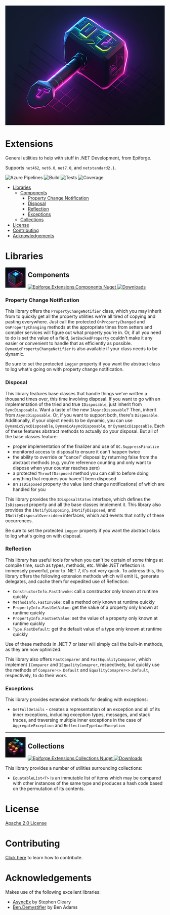 ![Extensions Logo](Extensions.jpg) 

<h1>Extensions</h1>

General utilities to help with stuff in .NET Development, from Epiforge.

Supports `net462`, `net6.0`, `net7.0`, and `netstandard2.1`.

![Azure Pipelines](https://dev.azure.com/epiforge/extensions/_apis/build/status/epiforge.extensions)
![Build](https://img.shields.io/azure-devops/build/epiforge/extensions/4.svg?logo=azuredevops&logoColor=white)
![Tests](https://img.shields.io/azure-devops/tests/epiforge/extensions/4.svg?compact_message=&logo=azuredevops&logoColor=white)
![Coverage](https://img.shields.io/azure-devops/coverage/epiforge/extensions/4?logo=azuredevops)

- [Libraries](#libraries)
  - [Components](#components)
    - [Property Change Notification](#property-change-notification)
    - [Disposal](#disposal)
    - [Reflection](#reflection)
    - [Exceptions](#exceptions)
  - [Collections](#collections)
- [License](#license)
- [Contributing](#contributing)
- [Acknowledgements](#acknowledgements)

# Libraries

<img src="Epiforge.Extensions.Components/NuGet.jpg" alt="Components" style="float: left !important; padding-right: 0.5em !important;">

## Components
[![Epiforge.Extensions.Components Nuget](https://img.shields.io/nuget/v/Epiforge.Extensions.Components.svg?logo=nuget) ![Downloads](https://img.shields.io/nuget/dt/epiforge.extensions.components)](https://www.nuget.org/packages/Epiforge.Extensions.Components)

### Property Change Notification
This library offers the `PropertyChangeNotifier` class, which you may inherit from to quickly get all the property utilities we're all tired of copying and pasting everywhere.
Just call the protected `OnPropertyChanged` and `OnPropertyChanging` methods at the appropriate times from setters and compiler services will figure out what property you're in.
Or, if all you need to do is set the value of a field, `SetBackedProperty` couldn't make it any easier or convenient to handle that as efficiently as possible.
`DynamicPropertyChangeNotifier` is also available if your class needs to be dynamic.

Be sure to set the protected `Logger` property if you want the abstract class to log what's going on with property change notification.

### Disposal
This library features base classes that handle things we've written a thousand times over, this time involving disposal.
If you want to go with an implementation of the tried and true `IDisposable`, just inherit from `SyncDisposable`.
Want a taste of the new `IAsyncDisposable`? Then, inherit from `AsyncDisposable`.
Or, if you want to support both, there's `Disposable`.
Additionally, if your object needs to be dynamic, you can use `DynamicSyncDisposable`, `DynamicAsyncDisposable`, or `DynamicDisposable`.
Each of these features abstract methods to actually do your disposal.
But all of the base classes feature:

* proper implementation of the finalizer and use of `GC.SuppressFinalize`
* monitored access to disposal to ensure it can't happen twice
* the ability to override or "cancel" disposal by returning false from the abstract methods (e.g. you're reference counting and only want to dispose when your counter reaches zero)
* a protected `ThrowIfDisposed` method you can call to before doing anything that requires you haven't been disposed
* an `IsDisposed` property the value (and change notifications) of which are handled for you

This library provides the `IDisposalStatus` interface, which defines the `IsDisposed` property and all the base classes implement it.
This library also provides the `INotifyDisposing`, `INotifyDisposed`, and `INotifyDisposalOverridden` interfaces, which add events that notify of these occurrences.

Be sure to set the protected `Logger` property if you want the abstract class to log what's going on with disposal.

### Reflection
This library has useful tools for when you can't be certain of some things at compile time, such as types, methods, etc.
While .NET reflection is immensely powerful, prior to .NET 7, it's not very quick.
To address this, this library offers the following extension methods which will emit IL, generate delegates, and cache them for expedited use of Reflection:

* `ConstructorInfo.FastInvoke`: call a constructor only known at runtime quickly
* `MethodInfo.FastInvoke`: call a method only known at runtime quickly
* `PropertyInfo.FastGetValue`: get the value of a property only known at runtime quickly
* `PropertyInfo.FastSetValue`: set the value of a property only known at runtime quickly
* `Type.FastDefault`: get the default value of a type only known at runtime quickly

Use of these methods in .NET 7 or later will simply call the built-in methods, as they are now optimized.

This library also offers `FastComparer` and `FastEqualityComparer`, which implement `IComparer` and `IEqualityComaprer`, respectively, but quickly use the methods of `Comparer<>.Default` and `EqualityComaprer<>.Default`, respectively, to do their work.

### Exceptions
This library provides extension methods for dealing with exceptions:

* `GetFullDetails` - creates a representation of an exception and all of its inner exceptions, including exception types, messages, and stack traces, and traversing multiple inner exceptions in the case of `AggregateException` and `ReflectionTypeLoadException`

---

<img src="Epiforge.Extensions.Collections/NuGet.jpg" alt="Collections" style="float: left !important; padding-right: 0.5em !important;">

## Collections
[![Epiforge.Extensions.Collections Nuget](https://img.shields.io/nuget/v/Epiforge.Extensions.Collections.svg?logo=nuget) ![Downloads](https://img.shields.io/nuget/dt/epiforge.extensions.collections)](https://www.nuget.org/packages/Epiforge.Extensions.Collections)

This library provides a number of utilities surrounding collections:

* `EquatableList<T>` is an immutable list of items which may be compared with other instances of the same type and produces a hash code based on the permutation of its contents.

# License

[Apache 2.0 License](LICENSE)

# Contributing

[Click here](CONTRIBUTING.md) to learn how to contribute.

# Acknowledgements

Makes use of the following excellent libraries:
* [AsyncEx](https://github.com/StephenCleary/AsyncEx) by Stephen Cleary
* [Ben.Demystifier](https://github.com/benaadams/Ben.Demystifier) by Ben Adams